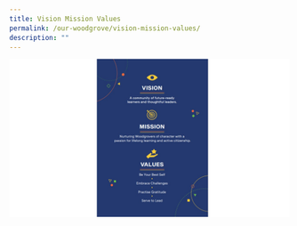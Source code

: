 ```yaml
---
title: Vision Mission Values
permalink: /our-woodgrove/vision-mission-values/
description: ""
---
```

![](/images/The%20Woodgrove%20Spirit/VMV.jpeg)
